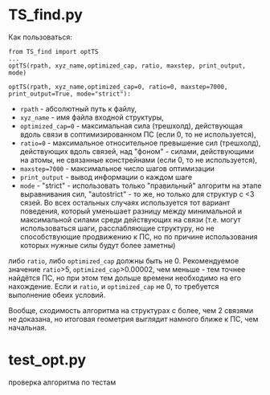 # TS_find.py

Как пользоваться:

```
from TS_find import optTS
...
optTS(rpath, xyz_name,optimized_cap, ratio, maxstep, print_output, mode)
```

```
optTS(rpath, xyz_name,optimized_cap=0, ratio=0, maxstep=7000, print_output=True, mode="strict"):
```
- `rpath` - абсолютный путь к файлу, 
- `xyz_name` - имя файла входной структуры,
- `optimized_cap=0` - максимальная сила (трешхолд), действующая вдоль связи в соптимизированном ПС (если 0, то не используется), 
- `ratio=0` - максимальное относительное превышение сил (трешхолд), действующих вдоль связей, над "фоном" - силами, действующими на атомы, не связанные констрейнами (если 0, то не используется), 
- `maxstep=7000` - максимальное число шагов оптимизации
- `print_output` - вывод информации о каждом шаге
- `mode` - "strict" - использовать только "правильный" алгоритм на этапе выравнивания сил, "autostrict" - то же, но только для структур с <3 сязей. Во всех остальных случаях используется тот вариант поведения, который уменьшает разницу между минимальной и максимальной силами среди действующих на связи (т.е. могут использоваться шаги, расслабляющие структуру, но не способствующие продвижению к ПС, но по причине использования которых нужные силы будут более заметны)

либо `ratio`, либо `optimized_cap` должны быть не 0. Рекомендуемое значение `ratio`>5, `optimized_cap`>0.00002, чем меньше - тем точнее найдётся ПС, но при этом тем дольше времени необходимо на его нахождение. Если и `ratio`, и `optimized_cap` не 0, то требуется выполнение обеих условий. 

Вообще, сходимость алгоритма на структурах с более, чем 2 связями не доказана, но итоговая геометрия выглядит намного ближе к ПС, чем начальная. 

# test_opt.py
проверка алгоритма по тестам
